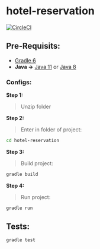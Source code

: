 # hotel-reservation

[![CircleCI](https://circleci.com/gh/analuciabolico/hotel-reservation.svg?style=svg)](https://circleci.com/gh/analuciabolico/hotel-reservation)

## Pre-Requisits:
* [Gradle 6](https://gradle.org/install/)
* **Java ->**
[Java 11](https://www.oracle.com/technetwork/java/javase/downloads/jdk11-downloads-5066655.html)
 or
[Java 8](https://www.oracle.com/technetwork/pt/java/javase/downloads/jdk8-downloads-2133151.html)


### Configs:

**Step 1:**
> Unzip folder

**Step 2:**
> Enter in folder of project:

```bash
cd hotel-reservation
```

**Step 3:**
> Build project:

```bash
gradle build
```

**Step 4:**
> Run project:

```bash
gradle run
```

## Tests:

```bash
gradle test
```
